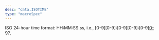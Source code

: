 ```yaml
---
desc: "data.ISOTIME"
type: "macroSpec"
---
```


ISO 24-hour time format: HH:MM:SS.ss, i.e.,
[0-9][0-9]:[0-9][0-9]:[0-9][0-9](\.?[0-9]*)?.